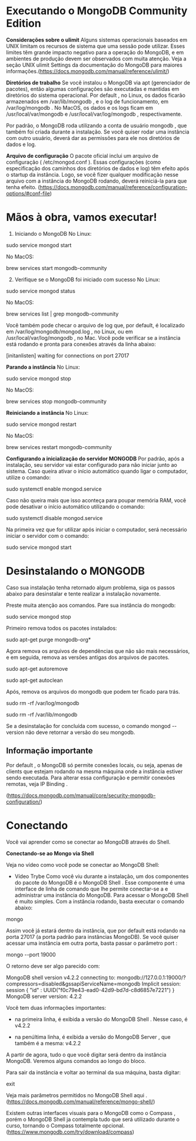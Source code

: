 # Executando o MongoDB Community Edition

**Considerações sobre o ulimit**
Alguns sistemas operacionais baseados em UNIX limitam os recursos de sistema que uma sessão pode utilizar. Esses limites têm grande impacto negativo para a operação do MongoDB, e em ambientes de produção devem ser observados com muita atenção. Veja a seção UNIX ulimit Settings da documentação do MongoDB para maiores informações.(https://docs.mongodb.com/manual/reference/ulimit/)

**Diretórios de trabalho**
Se você instalou o MongoDB via apt (gerenciador de pacotes), então algumas configurações são executadas e mantidas em diretórios do sistema operacional. Por default , no Linux, os dados ficarão armazenados em /var/lib/mongodb , e o log de funcionamento, em /var/log/mongodb . No MacOS, os dados e os logs ficam em /usr/local/var/mongodb e /usr/local/var/log/mongodb , respectivamente.

Por padrão, o MongoDB roda utilizando a conta de usuário mongodb , que também foi criada durante a instalação. Se você quiser rodar uma instância com outro usuário, deverá dar as permissões para ele nos diretórios de dados e log.

**Arquivo de configuração**
O pacote oficial inclui um arquivo de configuração ( /etc/mongod.conf ). Essas configurações (como especificação dos caminhos dos diretórios de dados e log) têm efeito após o startup da instância. Logo, se você fizer qualquer modificação nesse arquivo com a instância do MongoDB rodando, deverá reiniciá-la para que tenha efeito.
(https://docs.mongodb.com/manual/reference/configuration-options/#conf-file)

# Mãos à obra, vamos executar!
1. Iniciando o MongoDB
No Linux:

sudo service mongod start

No MacOS:

brew services start mongodb-community

2. Verifique se o MongoDB foi iniciado com sucesso
No Linux:

sudo service mongod status

No MacOS:

brew services list | grep mongodb-community

Você também pode checar o arquivo de log que, por default, é localizado em /var/log/mongodb/mongod.log , no Linux, ou em /usr/local/var/log/mongodb , no Mac. Você pode verificar se a instância está rodando e pronta para conexões através da linha abaixo:

[initanlisten] waiting for connections on port 27017

**Parando a instância**
No Linux:

sudo service mongod stop

No MacOS:

brew services stop mongodb-community

**Reiniciando a instância**
No Linux:

sudo service mongod restart

No MacOS:

brew services restart mongodb-community

**Configurando a inicialização do servidor MONGODB**
Por padrão, após a instalação, seu servidor vai estar configurado para não iniciar junto ao sistema. Caso queira ativar o início automático quando ligar o computador, utilize o comando:

sudo systemctl enable mongod.service

Caso não queira mais que isso aconteça para poupar memória RAM, você pode desativar o início automático utilizando o comando:

sudo systemctl disable mongod.service

Na primeira vez que for utilizar após iniciar o computador, será necessário iniciar o servidor com o comando:

sudo service mongod start

# Desinstalando o MONGODB
Caso sua instalação tenha retornado algum problema, siga os passos abaixo para desinstalar e tente realizar a instalação novamente.

Preste muita atenção aos comandos. Pare sua instância do mongodb:

sudo service mongod stop

Primeiro remova todos os pacotes instalados:

sudo apt-get purge mongodb-org*

Agora remova os arquivos de dependências que não são mais necessários, e em seguida, remova as versões antigas dos arquivos de pacotes.

sudo apt-get autoremove

sudo apt-get autoclean

Após, remova os arquivos do mongodb que podem ter ficado para trás.

sudo rm -rf /var/log/mongodb

sudo rm -rf /var/lib/mongodb

Se a desinstalação for concluída com sucesso, o comando mongod --version não deve retornar a versão do seu mongodb.

## Informação importante
Por default , o MongoDB só permite conexões locais, ou seja, apenas de clients que estejam rodando na mesma máquina onde a instância estiver sendo executada. Para alterar essa configuração e permitir conexões remotas, veja IP Binding .

(https://docs.mongodb.com/manual/core/security-mongodb-configuration/)

# Conectando

Você vai aprender como se conectar ao MongoDB através do Shell.

**Conectando-se ao Mongo via Shell**

Veja no vídeo como você pode se conectar ao MongoDB Shell:

- Vídeo Trybe
Como você viu durante a instalação, um dos componentes do pacote do MongoDB é o MongoDB Shell . Esse componente é uma interface de linha de comando que lhe permite conectar-se a e administrar uma instância do MongoDB.
Para acessar o MongoDB Shell é muito simples. Com a instância rodando, basta executar o comando abaixo:

mongo

Assim você já estará dentro da instância, que por default está rodando na porta 27017 (a porta padrão para instâncias MongoDB). Se você quiser acessar uma instância em outra porta, basta passar o parâmetro port :

mongo --port 19000

O retorno deve ser algo parecido com:

MongoDB shell version v4.2.2
connecting to: mongodb://127.0.0.1:19000/?compressors=disabled&gssapiServiceName=mongodb
Implicit session: session { "id" : UUID("f0c79e43-ead0-42d9-bd7d-c8d6857e7221") }
MongoDB server version: 4.2.2
>

Você tem duas informações importantes:
- na primeira linha, é exibida a versão do MongoDB Shell . Nesse caso, é v4.2.2

- na penúltima linha, é exibida a versão do MongoDB Server , que também é a mesma: v4.2.2

A partir de agora, tudo o que você digitar será dentro da instância MongoDB. Veremos alguns comandos ao longo do bloco.

Para sair da instância e voltar ao terminal da sua máquina, basta digitar:

exit

Veja mais parâmetros permitidos no MongoDB Shell aqui .
(https://docs.mongodb.com/manual/reference/mongo-shell/)

Existem outras interfaces visuais para o MongoDB como o Compass , porém o MongoDB Shell ja contempla tudo que será utilizado durante o curso, tornando o Compass totalmente opcional.
(https://www.mongodb.com/try/download/compass)